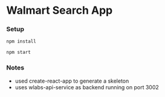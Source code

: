 # Walmart Search App

### Setup

```bash
npm install

npm start
```

### Notes
* used create-react-app to generate a skeleton 
* uses wlabs-api-service as backend running on port 3002
